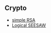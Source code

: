 ## Crypto
- [simple RSA](https://hackmd.io/awi_YqAMTUirLdZbKfPLWA?view)
- [Logical SEESAW](https://hackmd.io/keQIYnH3TDWoVWG58Tc0jQ)
